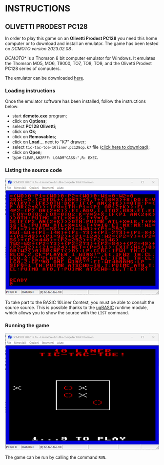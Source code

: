 # INSTRUCTIONS

## OLIVETTI PRODEST PC128

In order to play this game on an **Olivetti Prodest PC128** you need this home computer or to download and install an emulator. The game has been tested on *DCMOTO version 2023.02.08* .

*DCMOTO** is a Thomson 8 bit computer emulator for Windows. It emulates the Thomson MO5, MO6, T9000, TO7, TO8, TO9, and the Olivetti Prodest PC128 series of computers. 

The emulator can be downloaded [here](http://dcmoto.free.fr/emulateur/index.html).

### Loading instructions

Once the emulator software has been installed, follow the instructions below:
 - start **dcmoto.exe** program;
 - click on **Options**;
 - select **PC128 Olivetti**;
 - click on **Ok**;
 - click on **Removables**;
 - click on **Load...** next to "K7" drawer;
 - select <code>tic-tac-toe-10liner.pc128op.k7</code> file ([click here to download](../bin/tic-tac-toe-10liner.pc128op.k7));
 - click on **Open**;
 - type <code>CLEAR,&H2FFF: LOADM"CASS:",R: EXEC</code>.

### Listing the source code

![example of source listing](../pictures/pc128op-listing.png)

To take part to the BASIC 10Liner Contest, you must be able to consult the source source. This is possible thanks to the [ugBASIC](https://ugbasic.iwashere.eu) runtime module, which allows you to show the source with the `LIST` command.

### Running the game

![example of running](../pictures/pc128op-game.png)

The game can be run by calling the command `RUN`.
